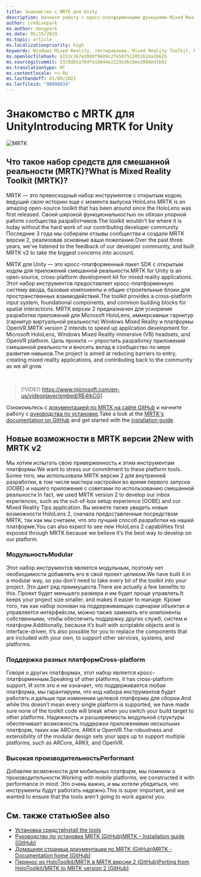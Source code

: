 ```yaml
---
title: Знакомство с MRTK для Unity
description: Начните работу с кросс-платформенными функциями Mixed Reality Toolkit для разработчиков смешанной реальности.
author: cre8ivepark
ms.author: dongpark
ms.date: 05/15/2019
ms.topic: article
ms.localizationpriority: high
keywords: Windows Mixed Reality, тестирование, Mixed Reality Toolkit, MRTK версии 2, MRTK, инструменты, пакет SDK, HoloLens, HoloLens 2, Unity, гарнитура смешанной реальности, гарнитура Windows Mixed Reality, гарнитура виртуальной реальности, кросс-платформенность
ms.openlocfilehash: b153c267e20b0f9609c2fe507512051b24a2b62b
ms.sourcegitcommit: 2329db5a76dfe1b844e21291dbc8ee3888ed1b81
ms.translationtype: HT
ms.contentlocale: ru-RU
ms.lasthandoff: 01/08/2021
ms.locfileid: "98008834"
---
```

# <a name="introducing-mrtk-for-unity"></a><span data-ttu-id="25700-104">Знакомство с MRTK для Unity</span><span class="sxs-lookup"><span data-stu-id="25700-104">Introducing MRTK for Unity</span></span>

![MRTK](../../design/images/MRTK_UX_Hero.png)

## <a name="what-is-mixed-reality-toolkit-mrtk"></a><span data-ttu-id="25700-106">Что такое набор средств для смешанной реальности (MRTK)?</span><span class="sxs-lookup"><span data-stu-id="25700-106">What is Mixed Reality Toolkit (MRTK)?</span></span>

<span data-ttu-id="25700-107">MRTK — это превосходный набор инструментов с открытым кодом, ведущий свою историю еще с момента выпуска HoloLens.</span><span class="sxs-lookup"><span data-stu-id="25700-107">MRTK is an amazing open-source toolkit that has been around since the HoloLens was first released.</span></span> <span data-ttu-id="25700-108">Своей широкой функциональностью он обязан упорной работе сообщества разработчиков.</span><span class="sxs-lookup"><span data-stu-id="25700-108">The toolkit wouldn't be where it is today without the hard work of our contributing developer community.</span></span> <span data-ttu-id="25700-109">Последние 3 года мы собирали отзывы сообщества и создали MRTK версии 2, реализовав основные ваши пожелания.</span><span class="sxs-lookup"><span data-stu-id="25700-109">Over the past three years, we've listened to the feedback of our developer community, and built MRTK v2 to take the biggest concerns into account.</span></span>  

<span data-ttu-id="25700-110">MRTK для Unity — это кросс-платформенный пакет SDK с открытым кодом для приложений смешанной реальности.</span><span class="sxs-lookup"><span data-stu-id="25700-110">MRTK for Unity is an open-source, cross-platform development kit for mixed reality applications.</span></span> <span data-ttu-id="25700-111">Этот набор инструментов предоставляет кросс-платформенную систему ввода, базовые компоненты и общие строительные блоки для пространственных взаимодействий.</span><span class="sxs-lookup"><span data-stu-id="25700-111">The toolkit provides a cross-platform input system, foundational components, and common building blocks for spatial interactions.</span></span> <span data-ttu-id="25700-112">MRTK версии 2 предназначен для ускорения разработки приложений для Microsoft HoloLens, иммерсивных гарнитур (гарнитур виртуальной реальности) Windows Mixed Reality и платформы OpenVR.</span><span class="sxs-lookup"><span data-stu-id="25700-112">MRTK version 2 intends to speed up application development for Microsoft HoloLens, Windows Mixed Reality immersive (VR) headsets, and OpenVR platform.</span></span> <span data-ttu-id="25700-113">Цель проекта — упростить разработку приложений смешанной реальности и вносить вклад в сообщество по мере развития навыков.</span><span class="sxs-lookup"><span data-stu-id="25700-113">The project is aimed at reducing barriers to entry, creating mixed reality applications, and contributing back to the community as we all grow.</span></span>

<br>

> [!VIDEO https://www.microsoft.com/en-us/videoplayer/embed/RE4IkCG]

<span data-ttu-id="25700-114">Ознакомьтесь с [документацией по MRTK на сайте GitHub](https://microsoft.github.io/MixedRealityToolkit-Unity/README.html) и начните работу с [руководства по установке](https://microsoft.github.io/MixedRealityToolkit-Unity/Documentation/Installation.html).</span><span class="sxs-lookup"><span data-stu-id="25700-114">Take a look at the [MRTK's documentation on GitHub](https://microsoft.github.io/MixedRealityToolkit-Unity/README.html) and get started with the [installation guide](https://microsoft.github.io/MixedRealityToolkit-Unity/Documentation/Installation.html).</span></span>


## <a name="new-with-mrtk-v2"></a><span data-ttu-id="25700-115">Новые возможности в MRTK версии 2</span><span class="sxs-lookup"><span data-stu-id="25700-115">New with MRTK v2</span></span>

<span data-ttu-id="25700-116">Мы хотим испытать свою приверженность к этим инструментам платформы.</span><span class="sxs-lookup"><span data-stu-id="25700-116">We want to stress our commitment to these platform tools.</span></span>  <span data-ttu-id="25700-117">Более того, мы использовали MRTK версии 2 для внутренней разработки, в том числе мастера настройки во время первого запуска (OOBE) и нашего приложения с советами по использованию смешанной реальности.</span><span class="sxs-lookup"><span data-stu-id="25700-117">In fact, we used MRTK version 2 to develop our inbox experiences, such as the out-of-box setup experience (OOBE) and our Mixed Reality Tips application.</span></span> <span data-ttu-id="25700-118">Вы можете также увидеть новые возможности HoloLens 2, сначала предоставленные посредством MRTK, так как мы считаем, что это лучший способ разработки на нашей платформе.</span><span class="sxs-lookup"><span data-stu-id="25700-118">You can also expect to see new HoloLens 2 capabilities first exposed through MRTK because we believe it’s the best way to develop on our platform.</span></span> 

### <a name="modular"></a><span data-ttu-id="25700-119">Модульность</span><span class="sxs-lookup"><span data-stu-id="25700-119">Modular</span></span>

<span data-ttu-id="25700-120">Этот набор инструментов является модульным, поэтому нет необходимости добавлять его в свой проект целиком.</span><span class="sxs-lookup"><span data-stu-id="25700-120">We have built it in a modular way, so you don't need to take every bit of the toolkit into your project.</span></span>  <span data-ttu-id="25700-121">Это дает ряд преимуществ.</span><span class="sxs-lookup"><span data-stu-id="25700-121">There are actually a few benefits to this.</span></span>  <span data-ttu-id="25700-122">Проект будет меньшего размера и им будет проще управлять.</span><span class="sxs-lookup"><span data-stu-id="25700-122">It keeps your project size smaller, and makes it easier to manage.</span></span>  <span data-ttu-id="25700-123">Кроме того, так как набор основан на поддерживающих сценарии объектах и управляется интерфейсом, можно также заменить его компоненты собственными, чтобы обеспечить поддержку других служб, систем и платформ.</span><span class="sxs-lookup"><span data-stu-id="25700-123">Additionally, because it’s built with scriptable objects and is interface-driven, it’s also possible for you to replace the components that are included with your own, to support other services, systems, and platforms.</span></span>

### <a name="cross-platform"></a><span data-ttu-id="25700-124">Поддержка разных платформ</span><span class="sxs-lookup"><span data-stu-id="25700-124">Cross-platform</span></span>

<span data-ttu-id="25700-125">Говоря о других платформах, этот набор является кросс-платформенным.</span><span class="sxs-lookup"><span data-stu-id="25700-125">Speaking of other platforms, it has cross-platform support.</span></span>  <span data-ttu-id="25700-126">И хотя это и не означает, что поддерживается любая платформа, мы гарантируем, что код набора инструментов будет работать и дальше при изменении целевой платформы для сборки.</span><span class="sxs-lookup"><span data-stu-id="25700-126">And while this doesn’t mean every single platform is supported, we have made sure none of the toolkit code will break when you switch your build target to other platforms.</span></span>  <span data-ttu-id="25700-127">Надежность и расширяемость модульной структуры обеспечивает возможность поддержки приложениями нескольких платформ, таких как ARCore, ARKit и OpenVR.</span><span class="sxs-lookup"><span data-stu-id="25700-127">The robustness and extensibility of the modular design sets your apps up to support multiple platforms, such as ARCore, ARKit, and OpenVR.</span></span>

### <a name="performant"></a><span data-ttu-id="25700-128">Высокая производительность</span><span class="sxs-lookup"><span data-stu-id="25700-128">Performant</span></span>

<span data-ttu-id="25700-129">Добавляя возможности для мобильных платформ, мы помнили о производительности.</span><span class="sxs-lookup"><span data-stu-id="25700-129">Working with mobile platforms, we constructed it with performance in mind.</span></span>  <span data-ttu-id="25700-130">Это очень важно, и мы хотели убедиться, что инструменты будут работать надежно.</span><span class="sxs-lookup"><span data-stu-id="25700-130">This is super important, and we wanted to ensure that the tools aren't going to work against you.</span></span>

## <a name="see-also"></a><span data-ttu-id="25700-131">См. также статью</span><span class="sxs-lookup"><span data-stu-id="25700-131">See also</span></span>

* [<span data-ttu-id="25700-132">Установка средств</span><span class="sxs-lookup"><span data-stu-id="25700-132">Install the tools</span></span>](../install-the-tools.md)
* [<span data-ttu-id="25700-133">Руководство по установке MRTK (GitHub)</span><span class="sxs-lookup"><span data-stu-id="25700-133">MRTK - Installation guide (GitHub)</span></span>](https://microsoft.github.io/MixedRealityToolkit-Unity/Documentation/Installation.html)
* [<span data-ttu-id="25700-134">Домашняя страница документации по MRTK (GitHub)</span><span class="sxs-lookup"><span data-stu-id="25700-134">MRTK - Documentation home (GitHub)</span></span>](https://microsoft.github.io/MixedRealityToolkit-Unity/README.html)
* [<span data-ttu-id="25700-135">Перенос из HoloToolkit/MRTK в MRTK версии 2 (GitHub)</span><span class="sxs-lookup"><span data-stu-id="25700-135">Porting from HoloToolkit/MRTK to MRTK version 2 (GitHub)</span></span>](https://microsoft.github.io/MixedRealityToolkit-Unity/Documentation/HTKToMRTKPortingGuide.html)
